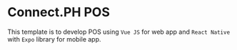 # Connect.PH POS

This template is to develop POS using `Vue JS` for web app and `React Native` with `Expo` library for mobile app.